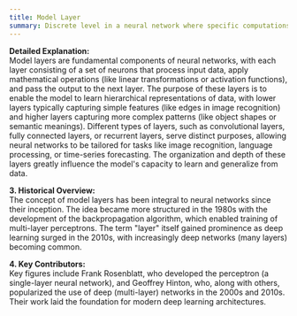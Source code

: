 ```yaml
---
title: Model Layer
summary: Discrete level in a neural network where specific computations or transformations are applied to the input data, progressively abstracting and refining the information as it moves through the network.
---
```

**Detailed Explanation:**  
Model layers are fundamental components of neural networks, with each layer consisting of a set of neurons that process input data, apply mathematical operations (like linear transformations or activation functions), and pass the output to the next layer. The purpose of these layers is to enable the model to learn hierarchical representations of data, with lower layers typically capturing simple features (like edges in image recognition) and higher layers capturing more complex patterns (like object shapes or semantic meanings). Different types of layers, such as convolutional layers, fully connected layers, or recurrent layers, serve distinct purposes, allowing neural networks to be tailored for tasks like image recognition, language processing, or time-series forecasting. The organization and depth of these layers greatly influence the model's capacity to learn and generalize from data.

**3. Historical Overview:**  
The concept of model layers has been integral to neural networks since their inception. The idea became more structured in the 1980s with the development of the backpropagation algorithm, which enabled training of multi-layer perceptrons. The term "layer" itself gained prominence as deep learning surged in the 2010s, with increasingly deep networks (many layers) becoming common.

**4. Key Contributors:**  
Key figures include Frank Rosenblatt, who developed the perceptron (a single-layer neural network), and Geoffrey Hinton, who, along with others, popularized the use of deep (multi-layer) networks in the 2000s and 2010s. Their work laid the foundation for modern deep learning architectures.